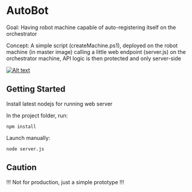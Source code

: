 # AutoBot

Goal: 
Having robot machine capable of auto-registering itself on the orchestrator

Concept:
A simple script (createMachine.ps1), deployed on the robot machine (in master image) calling a little web endpoint (server.js) on the orchestrator machine, API logic is then protected and only server-side

[![Alt text](https://img.youtube.com/vi/ihm1_JRF-3o/0.jpg)](https://www.youtube.com/watch?v=ihm1_JRF-3o)

## Getting Started

Install latest nodejs for running web server

In the project folder, run: 
```
npm install
```

Launch manually: 
```
node server.js
```

## Caution
!!! Not for production, just a simple prototype !!!
